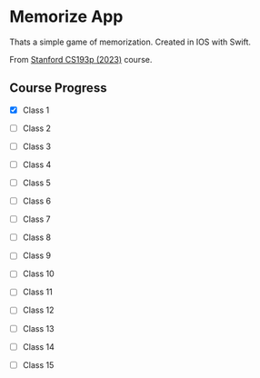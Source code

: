 # Memorize App
Thats a simple game of memorization. 
Created in IOS with Swift.

From [Stanford CS193p (2023)](https://cs193p.sites.stanford.edu/2023) course.


## Course Progress
- [x] Class 1
- [ ] Class 2
- [ ] Class 3
- [ ] Class 4
- [ ] Class 5
- [ ] Class 6
- [ ] Class 7
- [ ] Class 8
- [ ] Class 9
- [ ] Class 10
- [ ] Class 11
- [ ] Class 12
- [ ] Class 13
- [ ] Class 14
- [ ] Class 15


